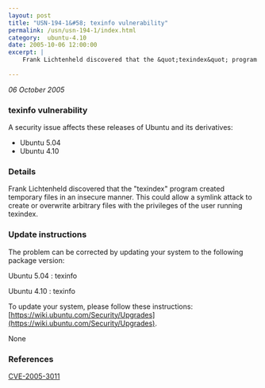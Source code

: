 ```yaml
---
layout: post
title: "USN-194-1&#58; texinfo vulnerability"
permalink: /usn/usn-194-1/index.html
category:  ubuntu-4.10
date: 2005-10-06 12:00:00
excerpt: |
    Frank Lichtenheld discovered that the &quot;texindex&quot; program created temporary files in an insecure manner. This could allow a symlink attack to create or overwrite arbitrary files with the privileges of the user running texindex.
    
--- 
```

 
 

*06 October 2005*

### texinfo vulnerability

A security issue affects these releases of Ubuntu and its derivatives:

* Ubuntu 5.04
* Ubuntu 4.10

### Details

Frank Lichtenheld discovered that the &quot;texindex&quot; program created temporary files in an insecure manner. This could allow a symlink attack to create or overwrite arbitrary files with the privileges of the user running texindex.

### Update instructions

The problem can be corrected by updating your system to the following package version:

Ubuntu 5.04
 : texinfo 

Ubuntu 4.10
 : texinfo 

To update your system, please follow these instructions: [https://wiki.ubuntu.com/Security/Upgrades](https://wiki.ubuntu.com/Security/Upgrades).

None

### References

 
 [CVE-2005-3011](http://people.ubuntu.com/~ubuntu-security/cve/CVE-2005-3011)
 

